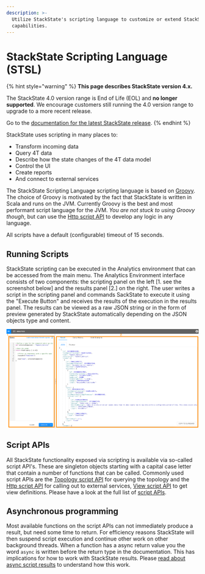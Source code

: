 ```yaml
---
description: >-
  Utilize StackState's scripting language to customize or extend StackState's
  capabilities.
---
```


# StackState Scripting Language \(STSL\)


{% hint style="warning" %}
**This page describes StackState version 4.x.**

The StackState 4.0 version range is End of Life (EOL) and **no longer supported**. We encourage customers still running the 4.0 version range to upgrade to a more recent release.

Go to the [documentation for the latest StackState release](https://docs.stackstate.com/).
{% endhint %}

StackState uses scripting in many places to:

* Transform incoming data
* Query 4T data
* Describe how the state changes of the 4T data model
* Control the UI
* Create reports
* And connect to external services

The StackState Scripting Language scripting language is based on [Groovy](https://groovy-lang.org/). The choice of Groovy is motivated by the fact that StackState is written in Scala and runs on the JVM. Currently Groovy is the best and most performant script language for the JVM. _You are not stuck to using Groovy though_, but can use the [Http script API](script-apis/http.md) to develop any logic in any language.

All scripts have a default \(configurable\) timeout of 15 seconds.

## Running Scripts

StackState scripting can be executed in the Analytics environment that can be accessed from the main menu. The Analytics Environment interface consists of two components: the scripting panel on the left \[1. see the screenshot below\] and the results panel \[2.\] on the right. The user writes a script in the scripting panel and commands SackState to execute it using the "Execute Button" and receives the results of the execution in the results panel. The results can be viewed as a raw JSON string or in the form of preview generated by StackState automatically depending on the JSON objects type and content.

![Analytics](../../.gitbook/assets/analytics.png)

## Script APIs

All StackState functionality exposed via scripting is available via so-called script API's. These are singleton objects starting with a capital case letter that contain a number of functions that can be called. Commonly used script APIs are the [Topology script API](script-apis/topology.md) for querying the topology and the [Http script API](script-apis/http.md) for calling out to external services, [View script API](script-apis/view.md) to get view definitions. Please have a look at the full list of [script APIs](script-apis/).

## Asynchronous programming

Most available functions on the script APIs can not immediately produce a result, but need some time to return. For efficiency reasons StackState will then suspend script execution and continue other work on other background threads. When a function has a async return value you the word `async` is written before the return type in the documentation. This has implications for how to work with StackState results. Please [read about async script results](async_script_result.md) to understand how this work.

